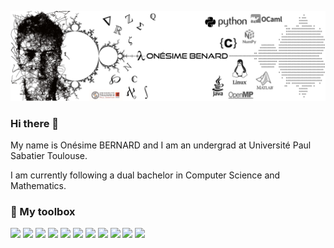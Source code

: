 <!--
**onbernard/onbernard** is a ✨ _special_ ✨ repository because its `README.md` (this file) appears on your GitHub profile.

Here are some ideas to get you started:

- 🔭 I’m currently working on ...
- 🌱 I’m currently learning ...
- 👯 I’m looking to collaborate on ...
- 🤔 I’m looking for help with ...
- 💬 Ask me about ...
- 📫 How to reach me: ...
- 😄 Pronouns: ...
- ⚡ Fun fact: ...
-->
[![Header](https://github.com/onbernard/onbernard/blob/main/Slide5.jpg "Header")]()

### Hi there 👋

My name is Onésime BERNARD and I am an undergrad at Université Paul Sabatier Toulouse.

I am currently following a dual bachelor in Computer Science and Mathematics. 

### 🧰 My toolbox

![](https://img.shields.io/badge/OS-LINUX-informational?style=flat&logo=linux&logoColor=white&color=2bbc8a)
![](https://img.shields.io/badge/SHELL-BASH-informational?style=flat&logo=gnubash&logoColor=white&color=2bbc8a)
![](https://img.shields.io/badge/CODE-LaTeX-informational?style=flat&logo=latex&logoColor=white&color=2bbc8a)
![](https://img.shields.io/badge/CODE-C-informational?style=flat&logo=C&logoColor=white&color=2bbc8a)
![](https://img.shields.io/badge/CODE-JAVA-informational?style=flat&logo=java&logoColor=white&color=2bbc8a)
![](https://img.shields.io/badge/CODE-PYTHON-informational?style=flat&logo=python&logoColor=white&color=2bbc8a)
![](https://img.shields.io/badge/CODE-OCaml-informational?style=flat&logo=ocaml&logoColor=white&color=2bbc8a)
![](https://img.shields.io/badge/CODE-MATLAB-informational?style=flat&logo=mathworks&logoColor=white&color=2bbc8a)
![](https://img.shields.io/badge/Editor-VSCODE-informational?style=flat&logo=visualstudio&logoColor=white&color=2bbc8a)
![](https://img.shields.io/badge/Library-NumPy-informational?style=flat&logo=numpy&logoColor=white&color=2bbc8a)
![](https://img.shields.io/badge/Library-OpenMP-informational?style=flat&color=2bbc8a)

